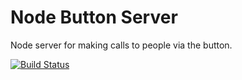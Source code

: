 # Node Button Server
Node server for making calls to people via the button.

[![Build Status](https://travis-ci.org/Cyberkruz/button-server.svg?branch=master)](https://travis-ci.org/Cyberkruz/button-server)


